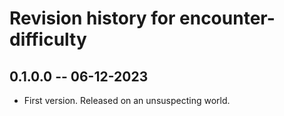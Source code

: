 # Revision history for encounter-difficulty

## 0.1.0.0 -- 06-12-2023

* First version. Released on an unsuspecting world.
